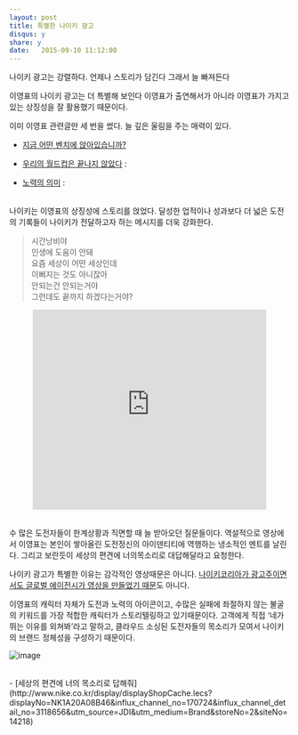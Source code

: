 ```yaml
---
layout: post
title: 특별한 나이키 광고 
disqus: y
share: y
date:   2015-09-10 11:12:00
---
```


나이키 광고는 강렬하다.
언제나 스토리가 담긴다
그래서 늘 빠져든다

이영표의 나이키 광고는 더 특별해 보인다
이영표가 출연해서가 아니라 이영표가 가지고 있는 상징성을 잘 활용했기 때문이다.

이미 이영표 관련글만 세 번을 썼다.
늘 깊은 울림을 주는 매력이 있다.

- [지금 어떤 벤치에 앉아있습니까?](http://beatshon.github.io/2013/07/22/YoungPyoLee/
) 

- [우리의 월드컵은 끝나지 않았다](http://beatshon.github.io/2014/07/01/worldcup/) : 

- [노력의 의미](http://beatshon.github.io/2015/03/19/yp/) : 

</br>
나이키는 이영표의 상징성에 스토리를 얹었다.
달성한 업적이나 성과보다 더 넓은 도전의 기록들이 나이키가 전달하고자 하는 메시지를 더욱 강화한다.

>시간낭비야</br>
>인생에 도움이 안돼</br>
>요즘 세상이 어떤 세상인데</br>
>이뻐지는 것도 아니잖아</br>
>안되는건 안되는거야</br>
>그런데도 끝까지 하겠다는거야?</br>


<center>
<embed src="http://www.youtube.com/v/ONLW-q4S8Gg?version=3&amp;hl=ko_KR&amp;vq=hd720" type="application/x-shockwave-flash" width="420" height="360" ="always" allowfullscreen="true"></embed></center>
</br>


수 많은 도전자들이 한계상황과 직면할 때 늘 받아오던 질문들이다.
역설적으로 영상에서 이영표는 본인이 쌓아올린 도전정신의 아이덴티티에 역행하는 냉소적인 멘트를 날린다.
그리고 보란듯이 세상의 편견에 너의목소리로 대답해달라고 요청한다.

나이키 광고가 특별한 이유는 감각적인 영상때문은 아니다.
[나이키코리아가 광고주이면서도 글로벌 에이전시가 영상을 만들었기 때문](http://creativity-online.com/work/nike-korea-play-loud/43091)도 아니다.

이영표의 캐릭터 자체가 도전과 노력의 아이콘이고, 수많은 실패에 좌절하지 않는 불굴의 키워드를 가장 적합한 캐릭터가 스토리텔링하고 있기때문이다. 고객에게 직접 ‘네가 뛰는 이유를 외쳐봐’라고 말하고, 클라우드 소싱된 도전자들의 목소리가 모여서 나이키의 브랜드 정체성을 구성하기 때문이다.

![image](http://beatshon.github.io/images/nikead.png)

</br>
- [세상의 편견에 너의 목소리로 답해줘](http://www.nike.co.kr/display/displayShopCache.lecs?displayNo=NK1A20A08B46&influx_channel_no=170724&influx_channel_detail_no=3118656&utm_source=JDI&utm_medium=Brand&storeNo=2&siteNo=14218)


